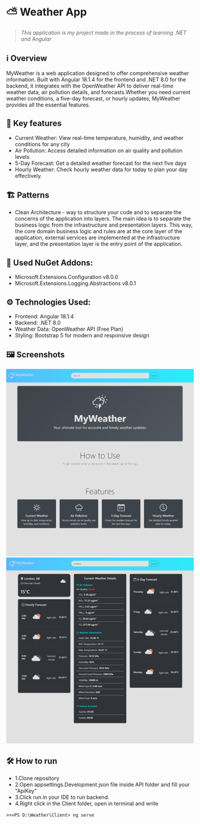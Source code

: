 # ⛅ Weather App
> *This application is my project made in the process of learning .NET and Angular*

## ℹ️ Overview

MyWeather is a web application designed to offer comprehensive weather information. Built with Angular 18.1.4 for the frontend and .NET 8.0 for the backend, it integrates with the OpenWeather API to deliver real-time weather data, air pollution details, and forecasts.Whether you need current weather conditions, a five-day forecast, or hourly updates, MyWeather provides all the essential features.

## 🌟 Key features
- Current Weather: View real-time temperature, humidity, and weather conditions for any city
- Air Pollution: Access detailed information on air quality and pollution levels.
- 5-Day Forecast: Get a detailed weather forecast for the next five days
- Hourly Weather: Check hourly weather data for today to plan your day effectively.

## 🏗️ Patterns
 - Clean Architecture - way to structure your code and to separate the concerns of the application into layers. The main idea is to separate the business logic from the infrastructure and presentation layers. This way, the core domain business logic and rules are at the core layer of the application, external services are implemented at the infrastructure layer, and the presentation layer is the entry point of the application.

## 🧰 Used NuGet Addons:
- Microsoft.Extensions.Configuration v8.0.0
- Microsoft.Extensions.Logging.Abstractions v8.0.1

## ⚙️ Technologies Used:
- Frontend: Angular 18.1.4
- Backend: .NET 8.0
- Weather Data: OpenWeather API (Free Plan)
- Styling: Bootstrap 5 for modern and responsive design

## 🖼️ Screenshots
![image alt](https://github.com/dkbanas/Weather-App/blob/e1d4c42477873fde6c154df12bc69086cb563705/Screenshots/WeatherFirstRun.png)
![image alt](https://github.com/dkbanas/Weather-App/blob/e1d4c42477873fde6c154df12bc69086cb563705/Screenshots/Weather.png)

## 🛠️ How to run
- 1.Clone repository
- 2.Open appsettings.Development.json file inside API folder and fill your "ApiKey"
- 3.Click run in your IDE to run backend.
- 4.Right click in the Client folder, open in terminal and write
```CMD
>>>PS D:\Weather\Client> ng serve
```
